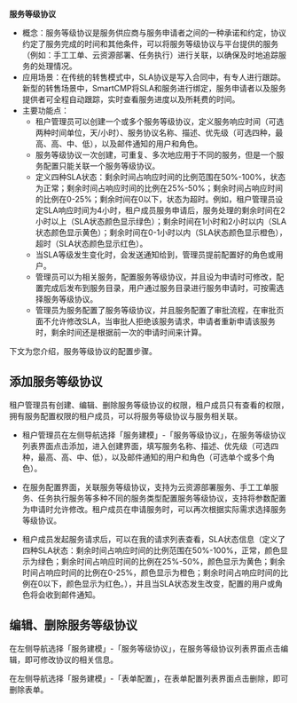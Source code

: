 **服务等级协议**
+ 概念：服务等级协议是服务供应商与服务申请者之间的一种承诺和约定，协议约定了服务完成的时间和其他条件，可以将服务等级协议与平台提供的服务（例如：手工工单、云资源部署、任务执行）进行关联，以确保及时地追踪服务的处理情况。
+ 应用场景：在传统的转售模式中，SLA协议是写入合同中，有专人进行跟踪。新型的转售场景中，SmartCMP将SLA和服务进行绑定，服务申请者以及服务提供者可全程自动跟踪，实时查看服务进度以及所耗费的时间。
+ 主要功能点：
    + 租户管理员可以创建一个或多个服务等级协议，定义服务响应时间（可选两种时间单位，天/小时）、服务协议名称、描述、优先级（可选四种，最高、高、中、低），以及邮件通知的用户和角色。
    + 服务等级协议一次创建，可重复、多次地应用于不同的服务，但是一个服务配置只能关联一个服务等级协议。
    + 定义四种SLA状态：剩余时间占响应时间的比例范围在50%-100%，状态为正常；剩余时间占响应时间的比例在25%-50%；剩余时间占响应时间的比例在0-25%；剩余时间在0以下，状态为超时。例如，租户管理员设定SLA响应时间为4小时，租户成员服务申请后，服务处理的剩余时间在2小时以上（SLA状态颜色显示绿色）；剩余时间在1小时和2小时以内（SLA状态颜色显示黄色）；剩余时间在0-1小时以内（SLA状态颜色显示橙色），超时（SLA状态颜色显示红色）。
    + 当SLA等级发生变化时，会发送通知给到，管理员提前配置好的角色或用户。
    + 管理员可以为相关服务，配置服务等级协议，并且设为申请时可修改，配置完成后发布到服务目录，用户通过服务目录进行服务申请时，可按需选择服务等级协议。
    + 管理员为服务配置了服务等级协议，并且服务配置了审批流程，在审批页面不允许修改SLA，当审批人拒绝该服务请求，申请者重新申请该服务时，剩余时间还是根据前一次的申请时间来计算。

下文为您介绍，服务等级协议的配置步骤。

## 添加服务等级协议
租户管理员有创建、编辑、删除服务等级协议的权限，租户成员只有查看的权限，拥有服务配置权限的租户成员，可以将服务等级协议与服务相关联。

+ 租户管理员在左侧导航选择「服务建模」-「服务等级协议」，在服务等级协议列表界面点击添加，进入创建界面，填写服务名称、描述、优先级（可选四种，最高、高、中、低），以及邮件通知的用户和角色（可选单个或多个角色）。

+ 在服务配置界面，关联服务等级协议，支持为云资源部署服务、手工工单服务、任务执行服务等多种不同的服务类型配置服务等级协议，支持将参数配置为申请时允许修改。租户成员在申请服务时，可以再次根据实际需求选择服务等级协议。

+ 租户成员发起服务请求后，可以在我的请求列表查看，SLA状态信息（定义了四种SLA状态：剩余时间占响应时间的比例范围在50%-100%，正常，颜色显示为绿色；剩余时间占响应时间的比例在25%-50%，颜色显示为黄色；剩余时间占响应时间的比例在0-25%，颜色显示为橙色；剩余时间占响应时间的比例在0以下，颜色显示为红色。），并且当SLA状态发生改变，配置的用户或角色将会收到邮件通知。

## 编辑、删除服务等级协议
在左侧导航选择「服务建模」-「服务等级协议」，在服务等级协议列表界面点击编辑，即可修改协议的相关信息。

在左侧导航选择「服务建模」-「表单配置」，在表单配置列表界面点击删除，即可删除表单。